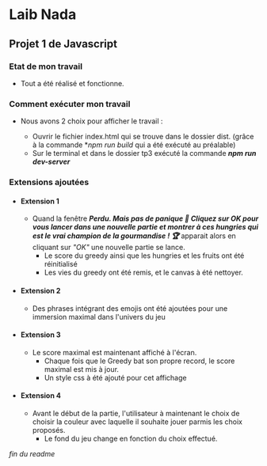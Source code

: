 # Laib Nada

## Projet 1 de Javascript

### Etat de mon travail
  * Tout a été réalisé et fonctionne.

### Comment exécuter mon travail

  * Nous avons 2 choix pour afficher le travail : 

    * Ouvrir le fichier index.html qui se trouve dans le dossier dist. (grâce à la commande **npm run build* qui a été exécuté au préalable)
    * Sur le terminal et dans le dossier tp3 exécuté la commande ***npm run dev-server***


### Extensions ajoutées

* #### Extension 1

  * Quand la fenêtre ***Perdu. Mais pas de panique 💪 Cliquez sur OK pour vous lancer dans une nouvelle partie et montrer à ces hungries qui est le vrai champion de la gourmandise ! 🏆*** apparait alors en cliquant sur *"OK"* une nouvelle partie se lance.
    * Le score du greedy ainsi que les hungries et les fruits ont été réinitialisé
    * Les vies du greedy ont été remis, et le canvas à été nettoyer.
  

* #### Extension 2

  * Des phrases intégrant des emojis ont été ajoutées pour une immersion maximal dans l'univers du jeu 

* #### Extension 3

  * Le score maximal est maintenant affiché à l'écran.
    * Chaque fois que le Greedy bat son propre record, le score maximal est mis à jour.
    * Un style css à été ajouté pour cet affichage

* #### Extension 4

  * Avant le début de la partie, l'utilisateur à maintenant le choix de choisir la couleur avec laquelle il souhaite jouer parmis les choix proposés.
      * Le fond du jeu change en fonction du choix effectué.


*fin du readme*
